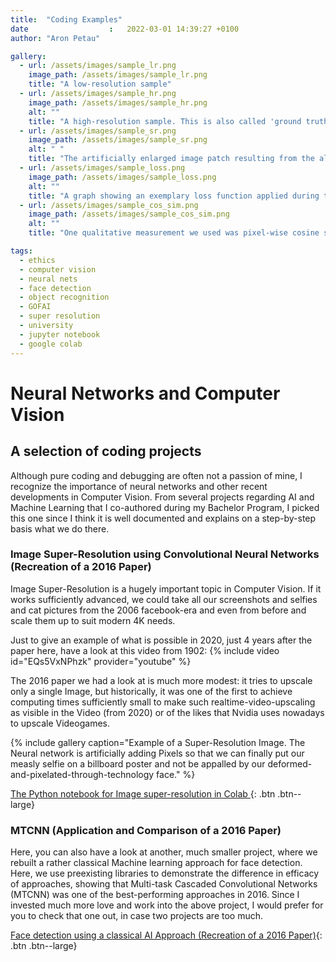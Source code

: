 ```yaml
---
title:  "Coding Examples"
date                  :   2022-03-01 14:39:27 +0100
author: "Aron Petau"

gallery:
  - url: /assets/images/sample_lr.png
    image_path: /assets/images/sample_lr.png
    title: "A low-resolution sample"
  - url: /assets/images/sample_hr.png
    image_path: /assets/images/sample_hr.png
    alt: ""
    title: "A high-resolution sample. This is also called 'ground truth' "
  - url: /assets/images/sample_sr.png
    image_path: /assets/images/sample_sr.png
    alt: " "
    title: "The artificially enlarged image patch resulting from the algorithm"
  - url: /assets/images/sample_loss.png
    image_path: /assets/images/sample_loss.png
    alt: ""
    title: "A graph showing an exemplary loss function applied during training"
  - url: /assets/images/sample_cos_sim.png
    image_path: /assets/images/sample_cos_sim.png
    alt: ""
    title: "One qualitative measurement we used was pixel-wise cosine similarity. It is used to measure how similar the output and the ground truth images are"

tags:
  - ethics
  - computer vision
  - neural nets
  - face detection
  - object recognition
  - GOFAI
  - super resolution
  - university
  - jupyter notebook
  - google colab
---
```


# Neural Networks and Computer Vision
## A selection of coding projects

Although pure coding and debugging are often not a passion of mine, I recognize the importance of neural networks and other recent developments in Computer Vision. From several projects regarding AI and Machine Learning that I co-authored during my Bachelor Program, I picked this one since I think it is well documented and explains on a step-by-step basis what we do there. 


### Image Super-Resolution using Convolutional Neural Networks (Recreation of a 2016 Paper)
Image Super-Resolution is a hugely important topic in Computer Vision. If it works sufficiently advanced, we could take all our screenshots and selfies and cat pictures from the 2006 facebook-era and even from before and scale them up to suit modern 4K needs. 

Just to give an example of what is possible in 2020, just 4 years after the paper here, have a look at this video from 1902:
{% include video id="EQs5VxNPhzk" provider="youtube" %}

The 2016 paper we had a look at is much more modest: it tries to upscale only a single Image, but historically, it was one of the first to achieve computing times sufficiently small to make such realtime-video-upscaling as visible in the Video (from 2020) or of the likes that Nvidia uses nowadays to upscale Videogames.

{% include gallery caption="Example of a Super-Resolution Image. The Neural network is artificially adding Pixels so that we can finally put our measly selfie on a billboard poster and not be appalled by our deformed-and-pixelated-through-technology face." %}

[The Python notebook for Image super-resolution in Colab ]( https://colab.research.google.com/drive/1RlgIKJmX8Omz9CTktX7cdIV_BwarUFpv?usp=sharing){: .btn .btn--large}


 ### MTCNN (Application and Comparison of a 2016 Paper)
Here, you can also have a look at another, much smaller project, where we rebuilt a rather classical Machine learning approach for face detection. Here, we use preexisting libraries to demonstrate the difference in efficacy of approaches, showing that Multi-task Cascaded Convolutional Networks (MTCNN) was one of the best-performing approaches in 2016. Since I invested much more love and work into the above project, I would prefer for you to check that one out, in case two projects are too much.  

 [Face detection using a classical AI Approach (Recreation of a 2016 Paper)](https://colab.research.google.com/drive/1uNGsVZ0Q42JRNa3BuI4W-JNJHaXD26bu?usp=sharing){: .btn .btn--large}
